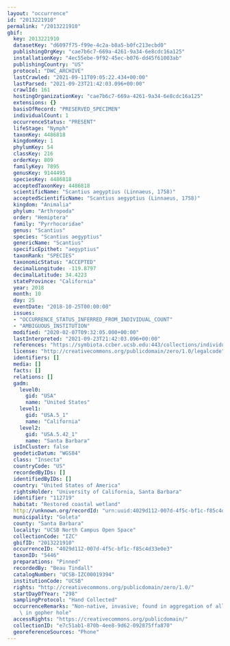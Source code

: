 ```yaml
---
layout: "occurrence"
id: "2013221910"
permalink: "/2013221910"
gbif:
  key: 2013221910
  datasetKey: "d6097f75-f99e-4c2a-b8a5-b0fc213ecbd0"
  publishingOrgKey: "cae7b6c7-669a-4261-9a34-6e8cdc16a125"
  installationKey: "4ec55ebe-9f92-45ec-b076-dd45f61003ab"
  publishingCountry: "US"
  protocol: "DWC_ARCHIVE"
  lastCrawled: "2021-09-11T09:05:22.434+00:00"
  lastParsed: "2021-09-23T21:42:03.096+00:00"
  crawlId: 161
  hostingOrganizationKey: "cae7b6c7-669a-4261-9a34-6e8cdc16a125"
  extensions: {}
  basisOfRecord: "PRESERVED_SPECIMEN"
  individualCount: 1
  occurrenceStatus: "PRESENT"
  lifeStage: "Nymph"
  taxonKey: 4486818
  kingdomKey: 1
  phylumKey: 54
  classKey: 216
  orderKey: 809
  familyKey: 7895
  genusKey: 9144495
  speciesKey: 4486818
  acceptedTaxonKey: 4486818
  scientificName: "Scantius aegyptius (Linnaeus, 1758)"
  acceptedScientificName: "Scantius aegyptius (Linnaeus, 1758)"
  kingdom: "Animalia"
  phylum: "Arthropoda"
  order: "Hemiptera"
  family: "Pyrrhocoridae"
  genus: "Scantius"
  species: "Scantius aegyptius"
  genericName: "Scantius"
  specificEpithet: "aegyptius"
  taxonRank: "SPECIES"
  taxonomicStatus: "ACCEPTED"
  decimalLongitude: -119.8797
  decimalLatitude: 34.4223
  stateProvince: "California"
  year: 2018
  month: 10
  day: 25
  eventDate: "2018-10-25T00:00:00"
  issues:
  - "OCCURRENCE_STATUS_INFERRED_FROM_INDIVIDUAL_COUNT"
  - "AMBIGUOUS_INSTITUTION"
  modified: "2020-02-07T09:32:05.000+00:00"
  lastInterpreted: "2021-09-23T21:42:03.096+00:00"
  references: "https://symbiota.ccber.ucsb.edu:443/collections/individual/index.php?occid=112719"
  license: "http://creativecommons.org/publicdomain/zero/1.0/legalcode"
  identifiers: []
  media: []
  facts: []
  relations: []
  gadm:
    level0:
      gid: "USA"
      name: "United States"
    level1:
      gid: "USA.5_1"
      name: "California"
    level2:
      gid: "USA.5.42_1"
      name: "Santa Barbara"
  isInCluster: false
  geodeticDatum: "WGS84"
  class: "Insecta"
  countryCode: "US"
  recordedByIDs: []
  identifiedByIDs: []
  country: "United States of America"
  rightsHolder: "University of California, Santa Barbara"
  identifier: "112719"
  habitat: "Restored coastal wetland"
  http://unknown.org/recordId: "urn:uuid:4029d112-007d-4f5c-bf1c-f85c4d33e0e3"
  municipality: "Goleta"
  county: "Santa Barbara"
  locality: "UCSB North Campus Open Space"
  collectionCode: "IZC"
  gbifID: "2013221910"
  occurrenceID: "4029d112-007d-4f5c-bf1c-f85c4d33e0e3"
  taxonID: "5446"
  preparations: "Pinned"
  recordedBy: "Beau Tindall"
  catalogNumber: "UCSB-IZC00019394"
  institutionCode: "UCSB"
  rights: "http://creativecommons.org/publicdomain/zero/1.0/"
  startDayOfYear: "298"
  samplingProtocol: "Hand Collected"
  occurrenceRemarks: "Non-native, invasive; found in aggregation of all life stages\
    \ in gopher hole"
  accessRights: "https://creativecommons.org/publicdomain/"
  collectionID: "e7c51ab1-870b-4ee8-9d62-092875ffa870"
  georeferenceSources: "Phone"
---
```

